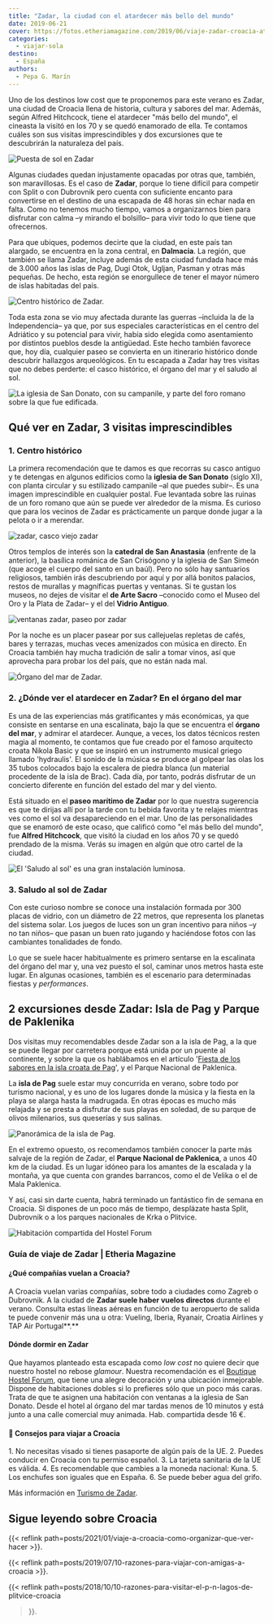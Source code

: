 ```yaml
---
title: "Zadar, la ciudad con el atardecer más bello del mundo"
date: 2019-06-21
cover: https://fotos.etheriamagazine.com/2019/06/viaje-zadar-croacia-atardecer.jpg
categories: 
  - viajar-sola
destino: 
  - España
authors: 
  - Pepa G. Marín
---
```


Uno de los destinos low cost que te proponemos para este verano es Zadar, una ciudad de Croacia llena de historia, cultura y sabores del mar. Además, según Alfred Hitchcock, tiene el atardecer "más bello del mundo", el cineasta la visitó en los 70 y se quedó enamorado de ella. Te contamos cuáles son sus visitas imprescindibles y dos excursiones que te descubrirán la naturaleza del país.

![Puesta de sol en Zadar](https://fotos.etheriamagazine.com/2019/06/viaje-zadar-croacia-atardecer.jpg "La mejor puesta de sol del mundo, según Alfred Hitchcock. © Pepa García/Etheria Mag.")

Algunas ciudades quedan injustamente opacadas por otras que, también, son maravillosas. 
Es el caso de **Zadar**, porque lo tiene difícil para competir con Split o con Dubrovnik 
pero cuenta con suficiente encanto para convertirse en el destino de una escapada de 48 
horas sin echar nada en falta. Como no tenemos mucho tiempo, vamos a organizarnos bien 
para disfrutar con calma –y mirando el bolsillo– para vivir todo lo que tiene que 
ofrecernos. 

Para que ubiques, podemos decirte que la ciudad, en este país tan alargado, se encuentra 
en la zona central, en **Dalmacia**. La región, que también se llama Zadar, incluye 
además de esta ciudad fundada hace más de 3.000 años las islas de Pag, Dugi Otok, 
Ugljan, Pasman y otras más pequeñas. De hecho, esta región se enorgullece de tener el 
mayor número de islas habitadas del país. 

![Centro histórico de Zadar.](https://fotos.etheriamagazine.com/2019/06/viaje-zadar-croacia-pareja.jpg "Paseo relajado por el centro histórico de Zadar. © Pepa García/Etheria Mag.")

Toda esta zona se vio muy afectada durante las guerras –incluida la de la Independencia– 
ya que, por sus especiales características en el centro del Adriático y su potencial 
para vivir, había sido elegida como asentamiento por distintos pueblos desde la 
antigüedad. Este hecho también favorece que, hoy día, cualquier paseo se convierta en un 
itinerario histórico donde descubrir hallazgos arqueológicos. En tu escapada a Zadar hay 
tres visitas que no debes perderte: el casco histórico, el órgano del mar y el saludo al 
sol. 

![La iglesia de San Donato, con su campanile, y parte del foro romano sobre la que fue edificada.](https://fotos.etheriamagazine.com/2019/06/viaje-zadar-croacia-san-donato.jpg "Iglesia de San Donato y foro romano sobre el que fue edificada. © Pepa García/Etheria Mag.")

## Qué ver en Zadar, 3 visitas imprescindibles

### 1\. Centro histórico

La primera recomendación que te damos es que recorras su casco antiguo y te detengas en 
algunos edificios como la **iglesia de San Donato** (siglo XI), con planta circular y su 
estilizado campanile –al que puedes subir–. Es una imagen imprescindible en cualquier 
postal. Fue levantada sobre las ruinas de un foro romano que aún se puede ver alrededor 
de la misma. Es curioso que para los vecinos de Zadar es prácticamente un parque donde 
jugar a la pelota o ir a merendar. 

![zadar, casco viejo zadar](https://fotos.etheriamagazine.com/2019/06/viaje-zadar-croacia.jpg "Callejuelas de Zadar. © Pepa García/Etheria Mag.")

Otros templos de interés son la **catedral de San Anastasia** (enfrente de la anterior), 
la basílica románica de San Crisógono y la iglesia de San Simeón (que acoge el cuerpo 
del santo en un baúl). Pero no sólo hay santuarios religiosos, también irás descubriendo 
por aquí y por allá bonitos palacios, restos de murallas y magníficas puertas y 
ventanas. Si te gustan los museos, no dejes de visitar el **de Arte Sacro** –conocido 
como el Museo del Oro y la Plata de Zadar– y el del **Vidrio Antiguo**. 

![ventanas zadar, paseo por zadar](https://fotos.etheriamagazine.com/2019/06/viaje-zadar-croacia-ventana.jpg "Ventana del centro histórico de Zadar. © Pepa García/Etheria Mag.")

Por la noche es un placer pasear por sus callejuelas repletas de cafés, bares y 
terrazas, muchas veces amenizados con música en directo. En Croacia también hay mucha 
tradición de salir a tomar vinos, así que aprovecha para probar los del país, que no 
están nada mal. 

![Órgano del mar de Zadar.](https://fotos.etheriamagazine.com/2019/06/viaje-zadar-croacia-organo-mar.jpg "Órgano del mar de Zadar. © Pepa García/Etheria Mag.")

### 2\. ¿Dónde ver el atardecer en Zadar? En el órgano del mar

Es una de las experiencias más gratificantes y más económicas, ya que consiste en 
sentarse en una escalinata, bajo la que se encuentra el **órgano del mar**, y admirar el 
atardecer. Aunque, a veces, los datos técnicos resten magia al momento, te contamos que 
fue creado por el famoso arquitecto croata Nikola Basic y que se inspiró en un 
instrumento musical griego llamado 'hydraulis'. El sonido de la música se produce al 
golpear las olas los 35 tubos colocados bajo la escalera de piedra blanca (un material 
procedente de la isla de Brac). Cada día, por tanto, podrás disfrutar de un concierto 
diferente en función del estado del mar y del viento. 

Está situado en el **paseo marítimo de Zadar** por lo que nuestra sugerencia es que te 
dirijas allí por la tarde con tu bebida favorita y te relajes mientras ves como el sol 
va desapareciendo en el mar. Uno de las personalidades que se enamoró de este ocaso, que 
calificó como "el más bello del mundo", fue **Alfred Hitchcock**, que visitó la ciudad 
en los años 70 y se quedó prendado de la misma. Verás su imagen en algún que otro cartel 
de la ciudad. 

![El 'Saludo al sol' es una gran instalación luminosa.](https://fotos.etheriamagazine.com/2019/06/viaje-zadar-croacia-saludo-sol.jpg "El 'Saludo al sol' es una gran instalación luminosa. © Pepa García/Etheria Mag.")

### 3\. Saludo al sol de Zadar

Con este curioso nombre se conoce una instalación formada por 300 placas de vidrio, con 
un diámetro de 22 metros, que representa los planetas del sistema solar. Los juegos de 
luces son un gran incentivo para niños –y no tan niños– que pasan un buen rato jugando y 
haciéndose fotos con las cambiantes tonalidades de fondo. 

Lo que se suele hacer habitualmente es primero sentarse en la escalinata del órgano del 
mar y, una vez puesto el sol, caminar unos metros hasta este lugar. En algunas 
ocasiones, también es el escenario para determinadas fiestas y _performances_. 

## 2 excursiones desde Zadar: Isla de Pag y Parque de Paklenika

Dos visitas muy recomendables desde Zadar son a la isla de Pag, a la que se puede llegar 
por carretera porque está unida por un puente al continente, y sobre la que os 
hablábamos en el artículo '[Fiesta de los sabores en la isla croata de 
Pag](http://etheriamagazine.com/2018/08/16/fiesta-de-los-sabores-en-la-isla-croata-de-pag/)', 
y el Parque Nacional de Paklenica. 

La **isla de Pag** suele estar muy concurrida en verano, sobre todo por turismo 
nacional, y es uno de los lugares donde la música y la fiesta en la playa se alarga 
hasta la madrugada. En otras épocas es mucho más relajada y se presta a disfrutar de sus 
playas en soledad, de su parque de olivos milenarios, sus queserías y sus salinas. 

![Panorámica de la isla de Pag.](https://fotos.etheriamagazine.com/2018/08/Salina-pag-viaje-e1561018345122.jpg "Isla de Pag. © Pepa García/Etheria Mag.")

En el extremo opuesto, os recomendamos también conocer la parte más salvaje de la región 
de Zadar, el **Parque Nacional de Paklenica**, a unos 40 km de la ciudad. Es un lugar 
idóneo para los amantes de la escalada y la montaña, ya que cuenta con grandes 
barrancos, como el de Velika o el de Mala Paklenica. 

Y así, casi sin darte cuenta, habrá terminado un fantástico fin de semana en Croacia. Si 
dispones de un poco más de tiempo, desplázate hasta Split, Dubrovnik o a los parques 
nacionales de Krka o Plitvice. 

![Habitación compartida del Hostel Forum](https://fotos.etheriamagazine.com/2019/06/hostel-forum-zadar-naranja.jpg "© Boutique Hostel Forum.")

### Guía de viaje de Zadar | Etheria Magazine

#### ¿Qué compañías vuelan a Croacia?

A Croacia vuelan varias compañías, sobre todo a ciudades como Zagreb o Dubrovnik. A la 
ciudad de **Zadar suele haber vuelos directos** durante el verano. Consulta estas líneas 
aéreas en función de tu aeropuerto de salida te puede convenir más una u otra: Vueling, 
Iberia, Ryanair, Croatia Airlines y TAP Air Portugal**.** 

#### Dónde dormir en Zadar

Que hayamos planteado esta escapada como _low cost_ no quiere decir que nuestro hostel 
no rebose _glamour_. Nuestra recomendación es el [Boutique Hostel 
Forum](https://hostelforumzadar.com/en), que tiene una alegre decoración y una ubicación 
inmejorable. Dispone de habitaciones dobles si lo prefieres sólo que un poco más caras. 
Trata de que te asignen una habitación con ventanas a la iglesia de San Donato. Desde el 
hotel al órgano del mar tardas menos de 10 minutos y está junto a una calle comercial 
muy animada. Hab. compartida desde 16 €. 

#### 📌 Consejos para viajar a Croacia

1\. No necesitas visado si tienes pasaporte de algún país de la UE. 2\. Puedes conducir 
en Croacia con tu permiso español. 3\. La tarjeta sanitaria de la UE es válida. 4\. Es 
recomendable que cambies a la moneda nacional: Kuna. 5\. Los enchufes son iguales que en 
España. 6\. Se puede beber agua del grifo. 

Más información en [Turismo de Zadar](http://www.zadar.travel). 

## Sigue leyendo sobre Croacia

{{< reflink path=posts/2021/01/viaje-a-croacia-como-organizar-que-ver-hacer >}}. 

{{< reflink path=posts/2019/07/10-razones-para-viajar-con-amigas-a-croacia >}}. 

{{< reflink path=posts/2018/10/10-razones-para-visitar-el-p-n-lagos-de-plitvice-croacia 
>}}.
